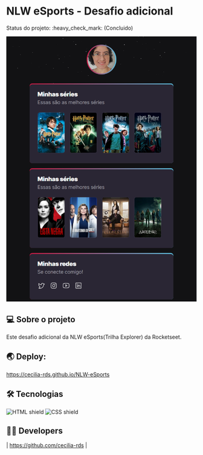
<h1 align="">NLW eSports - Desafio adicional</h1>

<p align=""> 
 Status do projeto: :heavy_check_mark: (Concluido)
</p>


![Design preview for the page coding](./assets/img/preview.PNG)


## 💻 Sobre o projeto

Este desafio adicional da NLW eSports(Trilha Explorer) da Rocketseet.


## 🌏 Deploy:

https://cecilia-rds.github.io/NLW-eSports





## 🛠 Tecnologias


<img src="https://img.shields.io/badge/HTML5-E34F26?style=for-the-badge&logo=html5&logoColor=white" alt="HTML shield"> <img src="https://img.shields.io/badge/CSS3-1572B6?style=for-the-badge&logo=css3&logoColor=white" alt="CSS shield"> 

## 👩‍💻 Developers

| https://github.com/cecilia-rds |

